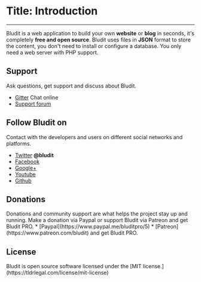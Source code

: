 # Title: Introduction
<!-- Position: 1 -->
---
Bludit is a web application to build your own **website** or **blog** in seconds, it's completely **free and open source**. Bludit uses files in **JSON** format to store the content, you don't need to install or configure a database. You only need a web server with PHP support.

<h2 id="support">Support</h2>
Ask questions, get support and discuss about Bludit.

* [Gitter](https://gitter.im/bludit/support) Chat online
* [Support forum](https://forum.bludit.org)

<h2 id="follow-bludit">Follow Bludit on</h2>
Contact with the developers and users on different social networks and platforms.

* [Twitter](https://twitter.com/bludit) **@bludit**
* [Facebook](https://www.facebook.com/bluditcms)
* [Google+](https://plus.google.com/+Bluditcms)
* [Youtube](https://www.youtube.com/channel/UCuLu0Z_CHBsTiYTDz129x9Q)
* [Github](https://github.com/bludit/bludit)

<h2 id="donations">Donations</h2>
Donations and community support are what helps the project stay up and running. Make a donation via Paypal or support Bludit via Patreon and get Bludit PRO.
* [Paypal](https://www.paypal.me/bluditpro/5)
* [Patreon](https://www.patreon.com/bludit) and get Bludit PRO.

<h2 id="license">License</h2>
Bludit is open source software licensed under the [MIT license.](https://tldrlegal.com/license/mit-license)
